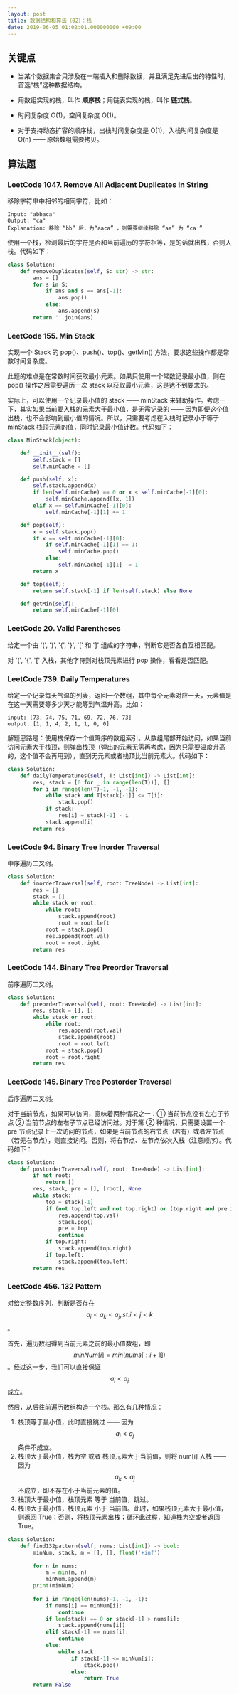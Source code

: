 ```yaml
---
layout: post
title: 数据结构和算法（02）：栈
date: 2019-06-05 01:02:01.000000000 +09:00
---
```

## 关键点

* 当某个数据集合只涉及在一端插入和删除数据，并且满足先进后出的特性时，首选“栈”这种数据结构。

* 用数组实现的栈，叫作 **顺序栈**；用链表实现的栈，叫作 **链式栈**。

* 时间复杂度 O(1)，空间复杂度 O(1)。

* 对于支持动态扩容的顺序栈，出栈时间复杂度是 O(1)，入栈时间复杂度是 O(n) —— 原始数组需要拷贝。

## 算法题

### LeetCode 1047. Remove All Adjacent Duplicates In String

移除字符串中相邻的相同字符，比如：

```
Input: "abbaca"
Output: "ca"
Explanation: 移除 “bb” 后，为“aaca” ，则需要继续移除 “aa” 为 “ca ”
```

使用一个栈，检测最后的字符是否和当前遍历的字符相等，是的话就出栈，否则入栈。代码如下：

```python
class Solution:
    def removeDuplicates(self, S: str) -> str:
        ans = []
        for s in S:
            if ans and s == ans[-1]:
                ans.pop()
            else:
                ans.append(s)
        return ''.join(ans)
```

### LeetCode 155. Min Stack

实现一个 Stack 的 pop()、push()、top()、getMin() 方法，要求这些操作都是常数时间复杂度。

此题的难点是在常数时间获取最小元素。如果只使用一个常数记录最小值，则在 pop() 操作之后需要遍历一次 stack 以获取最小元素，这是达不到要求的。

实际上，可以使用一个记录最小值的 stack —— minStack 来辅助操作。考虑一下，其实如果当前要入栈的元素大于最小值，是无需记录的 —— 因为即便这个值出栈，也不会影响到最小值的情况。所以，只需要考虑在入栈时记录小于等于 minStack 栈顶元素的值，同时记录最小值计数。代码如下：

```python
class MinStack(object):

    def __init__(self):
        self.stack = []
        self.minCache = []

    def push(self, x):
        self.stack.append(x)
        if len(self.minCache) == 0 or x < self.minCache[-1][0]:
            self.minCache.append([x, 1])
        elif x == self.minCache[-1][0]:
            self.minCache[-1][1] += 1

    def pop(self):
        x = self.stack.pop()
        if x == self.minCache[-1][0]:
            if self.minCache[-1][1] == 1:
                self.minCache.pop()
            else:
                self.minCache[-1][1] -= 1
        return x

    def top(self):
        return self.stack[-1] if len(self.stack) else None

    def getMin(self):
        return self.minCache[-1][0]
```


### LeetCode 20. Valid Parentheses

给定一个由 '(', ')', '{', '}', '[' 和 ']' 组成的字符串，判断它是否各自互相匹配。

对 '(', '{', '[' 入栈，其他字符则对栈顶元素进行 pop 操作，看看是否匹配。

### LeetCode 739. Daily Temperatures

给定一个记录每天气温的列表，返回一个数组，其中每个元素对应一天，元素值是在这一天需要等多少天才能等到气温升高。比如：

```
input: [73, 74, 75, 71, 69, 72, 76, 73]
output: [1, 1, 4, 2, 1, 1, 0, 0]
```

解题思路是：使用栈保存一个值降序的数组索引。从数组尾部开始访问，如果当前访问元素大于栈顶，则弹出栈顶（弹出的元素无需再考虑，因为只需要温度升高的，这个值不会再用到），直到无元素或者栈顶比当前元素大。代码如下：

```python
class Solution:
    def dailyTemperatures(self, T: List[int]) -> List[int]:
        res, stack = [0 for _ in range(len(T))], []
        for i in range(len(T)-1, -1, -1):
            while stack and T[stack[-1]] <= T[i]:
                stack.pop()
            if stack:
                res[i] = stack[-1] - i
            stack.append(i)
        return res
```

### LeetCode 94. Binary Tree Inorder Traversal

中序遍历二叉树。

```python
class Solution:
    def inorderTraversal(self, root: TreeNode) -> List[int]:
        res = []
        stack = []
        while stack or root:
            while root:
                stack.append(root)
                root = root.left
            root = stack.pop()
            res.append(root.val)
            root = root.right
        return res
```

### LeetCode 144. Binary Tree Preorder Traversal

前序遍历二叉树。

```python
class Solution:
    def preorderTraversal(self, root: TreeNode) -> List[int]:
        res, stack = [], []
        while stack or root:
            while root:
                res.append(root.val)
                stack.append(root)
                root = root.left
            root = stack.pop()
            root = root.right
        return res
```

### LeetCode 145. Binary Tree Postorder Traversal

后序遍历二叉树。

对于当前节点，如果可以访问，意味着两种情况之一：① 当前节点没有左右子节点 ② 当前节点的左右子节点已经访问过。对于第 ② 种情况，只需要设置一个 pre 节点记录上一次访问的节点，如果是当前节点的右节点（若有）或者左节点（若无右节点），则直接访问。否则，将右节点、左节点依次入栈（注意顺序）。代码如下：

```python
class Solution:
    def postorderTraversal(self, root: TreeNode) -> List[int]:
        if not root:
            return []
        res, stack, pre = [], [root], None
        while stack:
            top = stack[-1]
            if (not top.left and not top.right) or (top.right and pre is top.right) or (not top.right and pre is top.left):
                res.append(top.val)
                stack.pop()
                pre = top
                continue
            if top.right:
                stack.append(top.right)
            if top.left:
                stack.append(top.left)
        return res
```

### LeetCode 456. 132 Pattern

对给定整数序列，判断是否存在 $$a_i \lt a_k \lt a_j , st. i \lt j \lt k$$。

首先，遍历数组得到当前元素之前的最小值数组，即 $$minNum[i] = min(nums[:i+1])$$。经过这一步，我们可以直接保证 $$a_i < a_j$$ 成立。

然后，从后往前遍历数组构造一个栈。那么有几种情况：

1.  栈顶等于最小值，此时直接跳过 —— 因为 $$a_i < a_j$$ 条件不成立。
2. 栈顶大于最小值，栈为空 或者 栈顶元素大于当前值，则将 num[i] 入栈 —— 因为 $$a_k < a_j$$ 不成立，即不存在小于当前元素的值。
3. 栈顶大于最小值，栈顶元素 等于 当前值，跳过。
4. 栈顶大于最小值，栈顶元素 小于 当前值。此时，如果栈顶元素大于最小值，则返回 True；否则，将栈顶元素出栈；循环此过程，知道栈为空或者返回 True。

```python
class Solution:
    def find132pattern(self, nums: List[int]) -> bool:
        minNum, stack, m = [], [], float('+inf')
        
        for n in nums:
            m = min(m, n)
            minNum.append(m)
        print(minNum)
            
        for i in range(len(nums)-1, -1, -1):
            if nums[i] == minNum[i]:
                continue
            if len(stack) == 0 or stack[-1] > nums[i]:
                stack.append(nums[i])
            elif stack[-1] == nums[i]:
                continue
            else:
                while stack:
                    if stack[-1] <= minNum[i]:
                        stack.pop()
                    else:
                        return True
        return False
```